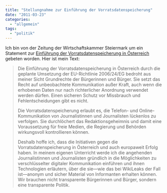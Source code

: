 ```yaml
---
title: "Stellungnahme zur Einführung der Vorratsdatenspeicherung"
date: "2011-03-23"
categories: 
  - "allgemein"
tags: 
  - "politik"
---
```


Ich bin von der Zeitung der Wirtschaftskammer Steiermark um ein Statement zur [Einführung der Vorratsdatenspeicherung in Österreich](http://www.gulli.com/news/-sterreich-einigt-sich-in-sachen-vorratsdatenspeicherung-2011-02-21 "gulli.com - news - view - Österreich einigt sich in Sachen Vorratsdatenspeicherung") gebeten worden. Hier ist mein Text:

> Die Einführung der Vorratsdatenspeicherung in Österreich durch die geplante Umsetzung der EU-Richtlinie 2006/24/EG bedroht aus meiner Sicht Grundrechte der Bürgerinnen und Bürger. Sie setzt das Recht auf unbeobachtete Kommunikation außer Kraft, auch wenn die erhobenen Daten nur nach richterlicher Anordnung verwendet werden dürfen. Einen sicheren Schutz vor Missbrauch und Fehlentscheidungen gibt es nicht.
> 
> Die Vorratsdatenspeicherung erlaubt es, die Telefon- und Online-Kommunikation von Journalistinnen und Journalisten lückenlos zu verfolgen. Sie durchlöchert das Redaktionsgeheimnis und damit eine Voraussetzung für freie Medien, die Regierung und Behörden wirkungsvoll kontrollieren können.
> 
> Deshalb hoffe ich, dass die Initiativen gegen die Vorratsdatenspeicherung in Österreich und auch europaweit Erfolg haben. In meinem eigenen Unterricht werde ich die angehenden Journalistinnen und Journalisten gründlich in die Möglichkeiten zu verschlüsselter digitaler Kommunikation einführen und ihnen Technologien erläutern, über die sie—wie das bei WikiLeaks der Fall ist—anonym und sicher Material von Informanten erhalten können. Wir brauchen nicht transparente Bürgerinnen und Bürger, sondern eine transparente Politik.
